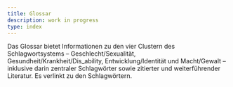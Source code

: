 ```yaml
---
title: Glossar
description: work in progress
type: index
---
```


Das Glossar bietet Informationen zu den vier Clustern des Schlagwortsystems – Geschlecht/Sexualität, Gesundheit/Krankheit/Dis_ability, Entwicklung/Identität und Macht/Gewalt – inklusive darin zentraler Schlagwörter sowie zitierter und weiterführender Literatur. Es verlinkt zu den Schlagwörtern.
